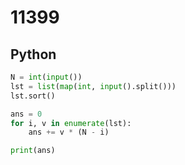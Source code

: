 # 11399

## Python

```python
N = int(input())
lst = list(map(int, input().split()))
lst.sort()

ans = 0
for i, v in enumerate(lst):
    ans += v * (N - i)

print(ans)

```
